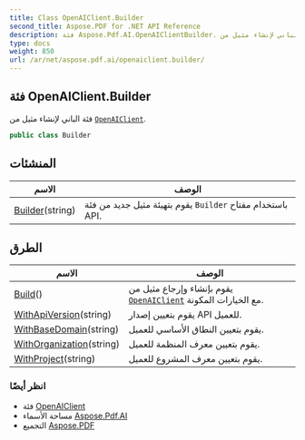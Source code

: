 ```yaml
---
title: Class OpenAIClient.Builder
second_title: Aspose.PDF for .NET API Reference
description: فئة Aspose.Pdf.AI.OpenAIClientBuilder. فئة الباني لإنشاء مثيل من OpenAIClient
type: docs
weight: 850
url: /ar/net/aspose.pdf.ai/openaiclient.builder/
---
```

## فئة OpenAIClient.Builder

فئة الباني لإنشاء مثيل من [`OpenAIClient`](../openaiclient/).

```csharp
public class Builder
```

## المنشئات

| الاسم | الوصف |
| --- | --- |
| [Builder](../../aspose.pdf.ai/openaiclient.builder/.ctor)(string) | يقوم بتهيئة مثيل جديد من فئة `Builder` باستخدام مفتاح API. |

## الطرق

| الاسم | الوصف |
| --- | --- |
| [Build](../../aspose.pdf.ai/openaiclient.builder/build)() | يقوم بإنشاء وإرجاع مثيل من [`OpenAIClient`](../openaiclient/) مع الخيارات المكونة. |
| [WithApiVersion](../../aspose.pdf.ai/openaiclient.builder/withapiversion)(string) | يقوم بتعيين إصدار API للعميل. |
| [WithBaseDomain](../../aspose.pdf.ai/openaiclient.builder/withbasedomain)(string) | يقوم بتعيين النطاق الأساسي للعميل. |
| [WithOrganization](../../aspose.pdf.ai/openaiclient.builder/withorganization)(string) | يقوم بتعيين معرف المنظمة للعميل. |
| [WithProject](../../aspose.pdf.ai/openaiclient.builder/withproject)(string) | يقوم بتعيين معرف المشروع للعميل. |

### انظر أيضًا

* فئة [OpenAIClient](../openaiclient/)
* مساحة الأسماء [Aspose.Pdf.AI](../../aspose.pdf.ai/)
* التجميع [Aspose.PDF](../../)